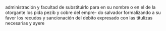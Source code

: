 administración y facultad de substituirlo para en su nombre o en el de la otorgante los pida pezib y cobre del empre- do salvador formalizando a su favor los recudos y sancionación del debito expresado con las titulizas necesarias y ayere